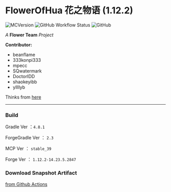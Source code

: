 # FlowerOfHua 花之物语 (1.12.2)
![MCVersion](https://img.shields.io/badge/MCVersion-1.12.2-success)
![GitHub Workflow Status](https://img.shields.io/github/workflow/status/Flower-Story-Team/FlowerOfHua-1.12.2/Java%20CI%20with%20Gradle)
![GitHub](https://img.shields.io/github/license/Flower-Story-Team/FlowerOfHua-1.12.2?style=flat-square)

*A* **Flower Team** *Project*

**Contributor:** 
+ beanflame
+ 333konpi333
+ mpecc
+ SQwatermark
+ DoctorIDD
+ shaokeyibb
+ yllllyb


Thinks from [here](https://www.mcbbs.net/forum.php?mod=viewthread&tid=1063599&page=1#pid18600862)

- - -

### Build

Gradle Ver ：`4.8.1`

ForgeGradle Ver ： `2.3`

MCP Ver ： `stable_39`

Forge Ver ： `1.12.2-14.23.5.2847`

### Download Snapshot Artifact

[from Github Actions](https://github.com/Flower-Story-Team/FlowerOfHua-1.12.2/actions)

